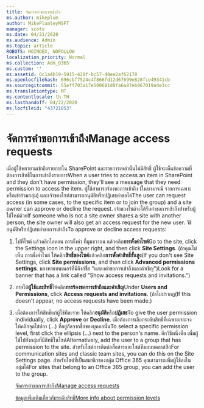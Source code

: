 ```yaml
---
title: จัดการคําขอการเข้าถึง
ms.author: mikeplum
author: MikePlumleyMSFT
manager: scotv
ms.date: 04/21/2020
ms.audience: Admin
ms.topic: article
ROBOTS: NOINDEX, NOFOLLOW
localization_priority: Normal
ms.collection: Adm_O365
ms.custom: ''
ms.assetid: 6c1a4b19-5915-428f-bc57-40ee2af62178
ms.openlocfilehash: 696cbf7524c4f866fd12d67699e828fce49341cb
ms.sourcegitcommit: 55eff703a17e500681d8fa6a87eb067019ade3cc
ms.translationtype: MT
ms.contentlocale: th-TH
ms.lasthandoff: 04/22/2020
ms.locfileid: "43721853"
---
```

# <a name="manage-access-requests"></a><span data-ttu-id="5f67a-102">จัดการคําขอการเข้าถึง</span><span class="sxs-lookup"><span data-stu-id="5f67a-102">Manage access requests</span></span>

<span data-ttu-id="5f67a-103">เมื่อผู้ใช้พยายามเข้าถึงรายการใน SharePoint และรายการเหล่านั้นไม่มีสิทธิ์ ผู้ใช้จะเห็นข้อความที่ต้องการสิทธิ์ในการเข้าถึงรายการ</span><span class="sxs-lookup"><span data-stu-id="5f67a-103">When a user tries to access an item in SharePoint and they don't have permission, they'll see a message that they need permission to access the item.</span></span> <span data-ttu-id="5f67a-104">ผู้ใช้สามารถร้องขอการเข้าถึง (ในบางกรณี รายการเฉพาะ หรือเข้าร่วมกลุ่ม) และเจ้าของไซต์สามารถอนุมัติหรือปฏิเสธคําขอได้</span><span class="sxs-lookup"><span data-stu-id="5f67a-104">The user can request access (in some cases, to the specific item or to join the group) and a site owner can approve or decline the request.</span></span> <span data-ttu-id="5f67a-105">เจ้าของไซต์จะได้รับคําขอการเข้าถึงสําหรับผู้ใช้ใหม่ด้วย</span><span class="sxs-lookup"><span data-stu-id="5f67a-105">If someone who is not a site owner shares a site with another person, the site owner will also get an access request for the new user.</span></span> <span data-ttu-id="5f67a-106">วิธีอนุมัติหรือปฏิเสธคําขอการเข้าถึง</span><span class="sxs-lookup"><span data-stu-id="5f67a-106">To approve or decline access requests:</span></span>
  
1. <span data-ttu-id="5f67a-107">ไปที่ไซต์ แล้วคลิกไอคอน การตั้งค่า ที่มุมขวาบน แล้วคลิก**การตั้งค่าไซต์**</span><span class="sxs-lookup"><span data-stu-id="5f67a-107">Go to the site, click the Settings icon in the upper right, and then click **Site Settings**.</span></span> <span data-ttu-id="5f67a-108">(ถ้าคุณไม่เห็น การตั้งค่าไซต์ ให้คลิก**สิทธิ์ของไซต์**แล้วคลิก**การตั้งค่าสิทธิ์ขั้นสูง**</span><span class="sxs-lookup"><span data-stu-id="5f67a-108">(If you don't see Site Settings, click **Site permissions**, and then click **Advanced permissions settings**.</span></span> <span data-ttu-id="5f67a-109">มองหาแบนเนอร์ที่มีลิงก์ชื่อ "แสดงคําขอการเข้าถึงและคําเชิญ")</span><span class="sxs-lookup"><span data-stu-id="5f67a-109">Look for a banner that has a link called "Show access requests and invitations.")</span></span>
    
2. <span data-ttu-id="5f67a-110">ภายใต้**ผู้ใช้และสิทธิ์**ให้คลิก**การร้องขอการเข้าถึงและคําเชิญ**</span><span class="sxs-lookup"><span data-stu-id="5f67a-110">Under **Users and Permissions**, click **Access requests and invitations**.</span></span> <span data-ttu-id="5f67a-111">(ถ้าไม่ปรากฏ</span><span class="sxs-lookup"><span data-stu-id="5f67a-111">(If this doesn't appear, no access requests have been made.)</span></span>
    
3. <span data-ttu-id="5f67a-112">เมื่อต้องการให้สิทธิ์แก่ผู้ใช้ทีละราย ให้คลิก**อนุมัติ**หรือ**ปฏิเสธ**</span><span class="sxs-lookup"><span data-stu-id="5f67a-112">To give the user permission individually, click **Approve** or **Decline**.</span></span> <span data-ttu-id="5f67a-113">เมื่อต้องการเลือกระดับสิทธิ์ที่เฉพาะเจาะจง ให้คลิกจุดไข่ปลา (...) ที่อยู่ถัดจากชื่อของบุคคลนั้น</span><span class="sxs-lookup"><span data-stu-id="5f67a-113">To select a specific permission level, first click the ellipsis (...) next to the person's name.</span></span> <span data-ttu-id="5f67a-114">อีกวิธีหนึ่งคือ เพิ่มผู้ใช้ไปยังกลุ่มที่มีสิทธิ์ในไซต์</span><span class="sxs-lookup"><span data-stu-id="5f67a-114">Alternatively, add the user to a group that has permission to the site.</span></span> <span data-ttu-id="5f67a-115">สําหรับไซต์การติดต่อสื่อสารและไซต์ทีมแบบคลาสสิก</span><span class="sxs-lookup"><span data-stu-id="5f67a-115">For communication sites and classic team sites, you can do this on the Site Settings page.</span></span> <span data-ttu-id="5f67a-116">สําหรับไซต์ที่เป็นสมาชิกของกลุ่ม Office 365 คุณสามารถเพิ่มผู้ใช้ลงในกลุ่มได้</span><span class="sxs-lookup"><span data-stu-id="5f67a-116">For sites that belong to an Office 365 group, you can add the user to the group.</span></span>
    
    [<span data-ttu-id="5f67a-117">จัดการคําขอการเข้าถึง</span><span class="sxs-lookup"><span data-stu-id="5f67a-117">Manage access requests </span></span>](https://go.microsoft.com/fwlink/?linkid=2008747)
    
    [<span data-ttu-id="5f67a-118">ข้อมูลเพิ่มเติมเกี่ยวกับระดับสิทธิ์</span><span class="sxs-lookup"><span data-stu-id="5f67a-118">More info about permission levels</span></span>](https://go.microsoft.com/fwlink/?linkid=867071)
    

